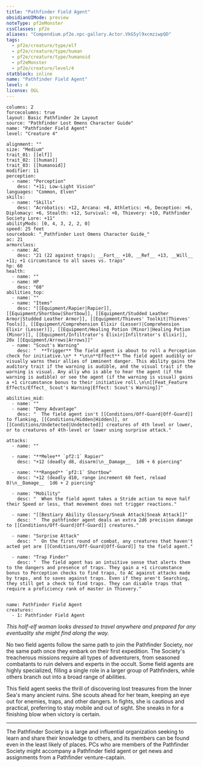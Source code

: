 ```yaml
---
title: "Pathfinder Field Agent"
obsidianUIMode: preview
noteType: pf2eMonster
cssClasses: pf2e
aliases: "Compendium.pf2e.npc-gallery.Actor.VkG5yl9xcmziwpQD" 
tags:
  - pf2e/creature/type/elf
  - pf2e/creature/type/human
  - pf2e/creature/type/humanoid
  - pf2eMonster
  - pf2e/creature/level/4
statblock: inline
name: "Pathfinder Field Agent"
level: 4
license: OGL
---
```


```statblock
columns: 2
forcecolumns: true
layout: Basic Pathfinder 2e Layout
source: "Pathfinder Lost Omens Character Guide"
name: "Pathfinder Field Agent"
level: "Creature 4"

alignment: ""
size: "Medium"
trait_01: [[elf]]
trait_02: [[human]]
trait_03: [[humanoid]]
modifier: 11
perception:
  - name: "Perception"
    desc: "+11; Low-Light Vision"
languages: "Common, Elven"
skills:
  - name: "Skills"
    desc: "Acrobatics: +12, Arcana: +8, Athletics: +6, Deception: +6, Diplomacy: +6, Stealth: +12, Survival: +8, Thievery: +10, Pathfinder Society Lore: +11"
abilityMods: [0, 4, 3, 2, 2, 0]
speed: 25 feet
sourcebook: "_Pathfinder Lost Omens Character Guide_"
ac: 21
armorclass:
  - name: AC
    desc: "21 (22 against traps); __Fort__ +10, __Ref__ +13, __Will__ +11; +1 circumstance to all saves vs. traps"
hp: 60
health:
  - name: ""
  - name: HP
    desc: "60"
abilities_top:
  - name: ""
  - name: "Items"
    desc: "[[Equipment/Rapier|Rapier]], [[Equipment/Shortbow|Shortbow]], [[Equipment/Studded Leather Armor|Studded Leather Armor]], [[Equipment/Thieves' Toolkit|Thieves' Tools]], [[Equipment/Comprehension Elixir (Lesser)|Comprehension Elixir (Lesser)]], [[Equipment/Healing Potion (Minor)|Healing Potion (Minor)]], [[Equipment/Infiltrator's Elixir|Infiltrator's Elixir]], 20x [[Equipment/Arrows|Arrows]]"
  - name: "Scout's Warning"
    desc: "  **Trigger** The field agent is about to roll a Perception check for initiative.\n* * *\n\n**Effect** The field agent audibly or visually warns their allies of imminent danger. This ability gains the auditory trait if the warning is audible, and the visual trait if the warning is visual. Any ally who is able to hear the agent (if the warning is audible) or see the agent (if the warning is visual) gains a +1 circumstance bonus to their initiative roll.\n\n[[Feat_Feature Effects/Effect_ Scout's Warning|Effect: Scout's Warning]]"

abilities_mid:
  - name: ""
  - name: "Deny Advantage"
    desc: "  The field agent isn't [[Conditions/Off-Guard|Off-Guard]] to flanking, [[Conditions/Hidden|Hidden]], or [[Conditions/Undetected|Undetected]] creatures of 4th level or lower, or to creatures of 4th-level or lower using surprise attack."

attacks:
  - name: ""

  - name: "**Melee** `pf2:1` Rapier"
    desc: "+12 (deadly d8, disarm)\n__Damage__  1d6 + 6 piercing"

  - name: "**Ranged** `pf2:1` Shortbow"
    desc: "+12 (deadly d10, range increment 60 feet, reload 0)\n__Damage__  1d6 + 2 piercing"

  - name: "Mobility"
    desc: "  When the field agent takes a Stride action to move half their Speed or less, that movement does not trigger reactions."

  - name: "[[Bestiary Ability Glossary/Sneak Attack|Sneak Attack]]"
    desc: "  The pathfinder agent deals an extra 2d6 precision damage to [[Conditions/Off-Guard|Off-Guard]] creatures."

  - name: "Surprise Attack"
    desc: "  On the first round of combat, any creatures that haven't acted yet are [[Conditions/Off-Guard|Off-Guard]] to the field agent."

  - name: "Trap Finder"
    desc: "  The field agent has an intuitive sense that alerts them to the dangers and presence of traps. They gain a +1 circumstance bonus to Perception checks to find traps, to AC against attacks made by traps, and to saves against traps. Even if they aren't Searching, they still get a check to find traps. They can disable traps that require a proficiency rank of master in Thievery."
 
```

```encounter-table
name: Pathfinder Field Agent
creatures:
  - 1: Pathfinder Field Agent
```



_This half-elf woman looks dressed to travel anywhere and prepared for any eventuality she might find along the way._

No two field agents follow the same path to join the Pathfinder Society, nor the same path once they embark on their first expedition. The Society's treacherous missions require all types of adventurers, from seasoned combatants to ruin delvers and experts in the occult. Some field agents are highly specialized, filling a single role in a larger group of Pathfinders, while others branch out into a broad range of abilities.

This field agent seeks the thrill of discovering lost treasures from the Inner Sea's many ancient ruins. She scouts ahead for her team, keeping an eye out for enemies, traps, and other dangers. In fights, she is cautious and practical, preferring to stay mobile and out of sight. She sneaks in for a finishing blow when victory is certain.

* * *

The Pathfinder Society is a large and influential organization seeking to learn and share their knowledge to others, and its members can be found even in the least likely of places. PCs who are members of the Pathfinder Society might accompany a Pathfinder field agent or get news and assignments from a Pathfinder venture-captain.

